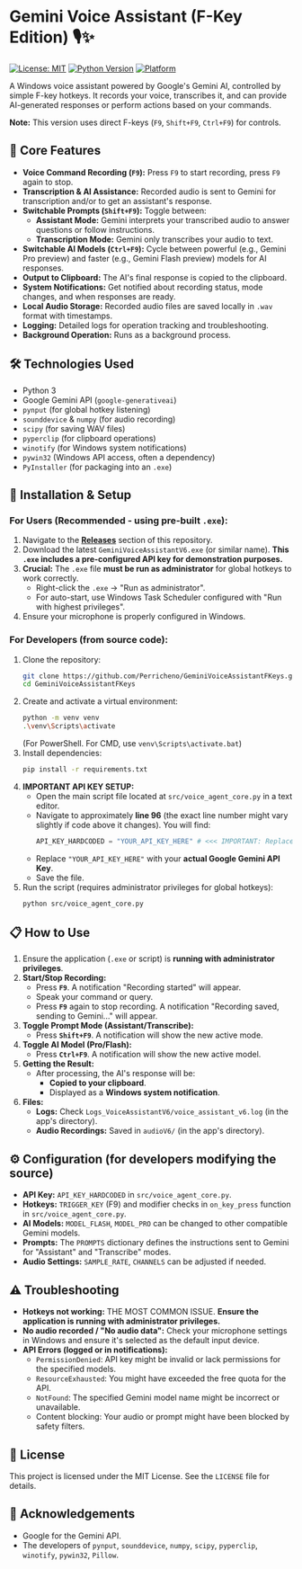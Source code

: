 # Gemini Voice Assistant (F-Key Edition) 🎙️✨

[![License: MIT](https://img.shields.io/badge/License-MIT-yellow.svg)](https://opensource.org/licenses/MIT) [![Python Version](https://img.shields.io/badge/python-3.8%2B-blue.svg)](https://www.python.org/downloads/) [![Platform](https://img.shields.io/badge/platform-Windows-0078D6.svg?style=flat-square)](https://www.microsoft.com/windows/)
<!-- Future Badges:
[![Latest Release](https://img.shields.io/github/v/release/Perricheno/GeminiVoiceAssistantFKeys)](https://github.com/Perricheno/GeminiVoiceAssistantFKeys/releases/latest)
[![Downloads](https://img.shields.io/github/downloads/Perricheno/GeminiVoiceAssistantFKeys/total.svg)](https://github.com/Perricheno/GeminiVoiceAssistantFKeys/releases)
-->

A Windows voice assistant powered by Google's Gemini AI, controlled by simple F-key hotkeys. It records your voice, transcribes it, and can provide AI-generated responses or perform actions based on your commands.

**Note:** This version uses direct F-keys (`F9`, `Shift+F9`, `Ctrl+F9`) for controls.

## 🌟 Core Features

*   **Voice Command Recording (`F9`):** Press `F9` to start recording, press `F9` again to stop.
*   **Transcription & AI Assistance:** Recorded audio is sent to Gemini for transcription and/or to get an assistant's response.
*   **Switchable Prompts (`Shift+F9`):** Toggle between:
    *   **Assistant Mode:** Gemini interprets your transcribed audio to answer questions or follow instructions.
    *   **Transcription Mode:** Gemini only transcribes your audio to text.
*   **Switchable AI Models (`Ctrl+F9`):** Cycle between powerful (e.g., Gemini Pro preview) and faster (e.g., Gemini Flash preview) models for AI responses.
*   **Output to Clipboard:** The AI's final response is copied to the clipboard.
*   **System Notifications:** Get notified about recording status, mode changes, and when responses are ready.
*   **Local Audio Storage:** Recorded audio files are saved locally in `.wav` format with timestamps.
*   **Logging:** Detailed logs for operation tracking and troubleshooting.
*   **Background Operation:** Runs as a background process.

## 🛠 Technologies Used

*   Python 3
*   Google Gemini API (`google-generativeai`)
*   `pynput` (for global hotkey listening)
*   `sounddevice` & `numpy` (for audio recording)
*   `scipy` (for saving WAV files)
*   `pyperclip` (for clipboard operations)
*   `winotify` (for Windows system notifications)
*   `pywin32` (Windows API access, often a dependency)
*   `PyInstaller` (for packaging into an `.exe`)

## 🚀 Installation & Setup

### For Users (Recommended - using pre-built `.exe`):

1.  Navigate to the [**Releases**](https://github.com/Perricheno/GeminiVoiceAssistantFKeys/releases) section of this repository.
2.  Download the latest `GeminiVoiceAssistantV6.exe` (or similar name). **This `.exe` includes a pre-configured API key for demonstration purposes.**
3.  **Crucial:** The `.exe` file **must be run as administrator** for global hotkeys to work correctly.
    *   Right-click the `.exe` -> "Run as administrator".
    *   For auto-start, use Windows Task Scheduler configured with "Run with highest privileges".
4.  Ensure your microphone is properly configured in Windows.

### For Developers (from source code):

1.  Clone the repository:
    ```bash
    git clone https://github.com/Perricheno/GeminiVoiceAssistantFKeys.git
    cd GeminiVoiceAssistantFKeys
    ```
2.  Create and activate a virtual environment:
    ```bash
    python -m venv venv
    .\venv\Scripts\activate  
    ```
    (For PowerShell. For CMD, use `venv\Scripts\activate.bat`)
3.  Install dependencies:
    ```bash
    pip install -r requirements.txt
    ```
4.  **IMPORTANT API KEY SETUP:**
    *   Open the main script file located at `src/voice_agent_core.py` in a text editor.
    *   Navigate to approximately **line 96** (the exact line number might vary slightly if code above it changes). You will find:
        ```python
        API_KEY_HARDCODED = "YOUR_API_KEY_HERE" # <<< IMPORTANT: Replace with your actual Google Gemini API Key
        ```
    *   Replace `"YOUR_API_KEY_HERE"` with your **actual Google Gemini API Key**.
    *   Save the file.
5.  Run the script (requires administrator privileges for global hotkeys):
    ```bash
    python src/voice_agent_core.py
    ```

## 📋 How to Use

1.  Ensure the application (`.exe` or script) is **running with administrator privileges**.
2.  **Start/Stop Recording:**
    *   Press **`F9`**. A notification "Recording started" will appear.
    *   Speak your command or query.
    *   Press **`F9`** again to stop recording. A notification "Recording saved, sending to Gemini..." will appear.
3.  **Toggle Prompt Mode (Assistant/Transcribe):**
    *   Press **`Shift+F9`**. A notification will show the new active mode.
4.  **Toggle AI Model (Pro/Flash):**
    *   Press **`Ctrl+F9`**. A notification will show the new active model.
5.  **Getting the Result:**
    *   After processing, the AI's response will be:
        *   **Copied to your clipboard**.
        *   Displayed as a **Windows system notification**.
6.  **Files:**
    *   **Logs:** Check `Logs_VoiceAssistantV6/voice_assistant_v6.log` (in the app's directory).
    *   **Audio Recordings:** Saved in `audioV6/` (in the app's directory).

## ⚙️ Configuration (for developers modifying the source)

*   **API Key:** `API_KEY_HARDCODED` in `src/voice_agent_core.py`.
*   **Hotkeys:** `TRIGGER_KEY` (F9) and modifier checks in `on_key_press` function in `src/voice_agent_core.py`.
*   **AI Models:** `MODEL_FLASH`, `MODEL_PRO` can be changed to other compatible Gemini models.
*   **Prompts:** The `PROMPTS` dictionary defines the instructions sent to Gemini for "Assistant" and "Transcribe" modes.
*   **Audio Settings:** `SAMPLE_RATE`, `CHANNELS` can be adjusted if needed.

## ⚠️ Troubleshooting

*   **Hotkeys not working:** THE MOST COMMON ISSUE. **Ensure the application is running with administrator privileges.**
*   **No audio recorded / "No audio data":** Check your microphone settings in Windows and ensure it's selected as the default input device.
*   **API Errors (logged or in notifications):**
    *   `PermissionDenied`: API key might be invalid or lack permissions for the specified models.
    *   `ResourceExhausted`: You might have exceeded the free quota for the API.
    *   `NotFound`: The specified Gemini model name might be incorrect or unavailable.
    *   Content blocking: Your audio or prompt might have been blocked by safety filters.

## 📄 License

This project is licensed under the MIT License. See the `LICENSE` file for details.

## 🙏 Acknowledgements

*   Google for the Gemini API.
*   The developers of `pynput`, `sounddevice`, `numpy`, `scipy`, `pyperclip`, `winotify`, `pywin32`, `Pillow`.